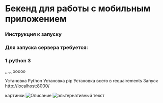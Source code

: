 <h1>Бекенд для работы с мобильным приложением</h1>
<h3>Инструкция к запуску</h3>
<h3>Для запуска сервера требуется:</h3>
<h3>1.python 3</h3>,,.,.,ooooo

Установка Python
Установка pip
Установка всего в requairements
Запуск http://localhost:8000/




картинки ![Описание](ссылка)           <img src="путь к файлу" alt="альтернативный текст">
